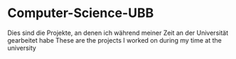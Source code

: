 # Computer-Science-UBB
Dies sind die Projekte, an denen ich während meiner Zeit an der Universität gearbeitet habe
These are the projects I worked on during my time at the university

